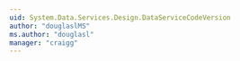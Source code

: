 ```yaml
---
uid: System.Data.Services.Design.DataServiceCodeVersion
author: "douglaslMS"
ms.author: "douglasl"
manager: "craigg"
---
```

